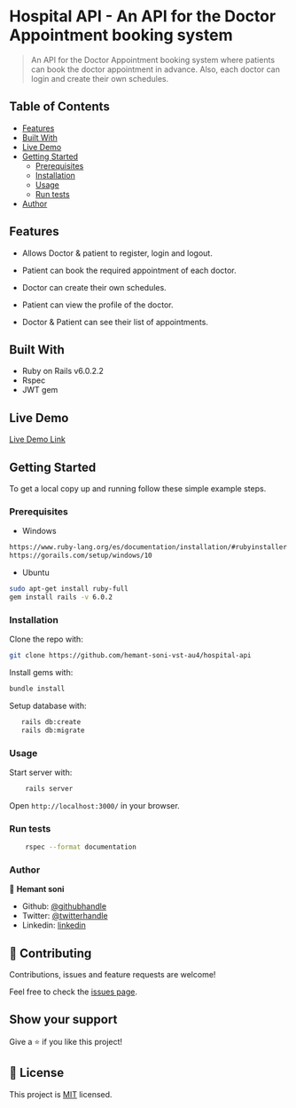 # Hospital API - An API for the Doctor Appointment booking system

> An API for the Doctor Appointment booking system where patients can book the doctor appointment in advance. Also, each doctor can login and create their own schedules.

## Table of Contents

- [Features](#features)
- [Built With](#built-with)
- [Live Demo](#live-demo)
- [Getting Started](#getting-started)
  - [Prerequisites](#prerequisites)
  - [Installation](#installation)
  - [Usage](#usage)
  - [Run tests](#run-tests)
- [Author](#author)
<!-- - [Acknowledgements](#acknowledgements) -->

## Features

- Allows Doctor & patient to register, login and logout.

- Patient can book the required appointment of each doctor.

- Doctor can create their own schedules.

- Patient can view the profile of the doctor.

- Doctor & Patient can see their list of appointments.

## Built With

- Ruby on Rails v6.0.2.2
- Rspec
- JWT gem

## Live Demo

[Live Demo Link](https://secret-badlands-48169.herokuapp.com/)

## Getting Started

To get a local copy up and running follow these simple example steps.

### Prerequisites

- Windows

```sh
https://www.ruby-lang.org/es/documentation/installation/#rubyinstaller
https://gorails.com/setup/windows/10
```

- Ubuntu

```sh
sudo apt-get install ruby-full
gem install rails -v 6.0.2
```
<!-- ### Setup -->

### Installation

Clone the repo with:

```sh
git clone https://github.com/hemant-soni-vst-au4/hospital-api
```

Install gems with:

```sh
bundle install
```

Setup database with:

```sh
   rails db:create
   rails db:migrate
```

### Usage

Start server with:

```sh
    rails server
```

Open `http://localhost:3000/` in your browser.

### Run tests

```sh
    rspec --format documentation
```

<!-- ### Deployment -->

### Author

👤 **Hemant soni**

- Github: [@githubhandle](https://github.com/hemant-soni-vst-au4)
- Twitter: [@twitterhandle](https://twitter.com/abdelperez11)
- Linkedin: [linkedin](https://www.linkedin.com/in/hemant-soni-97427b193/)

## 🤝 Contributing

Contributions, issues and feature requests are welcome!

Feel free to check the [issues page](https://github.com/hemant-soni-vst-au4/hospital-api/issues/).

## Show your support

Give a ⭐️ if you like this project!

<!-- ## Acknowledgments -->

## 📝 License

This project is [MIT](lic.url) licensed.